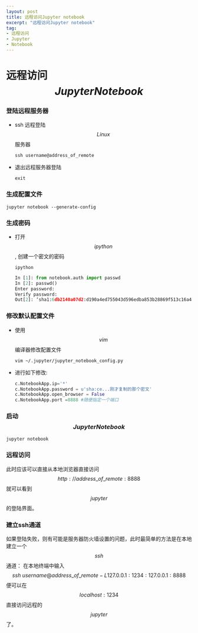 ```yaml
---
layout: post
title: 远程访问Jupyter notebook
excerpt: "远程访问Jupyter notebook"
tag:
- 远程访问
- Jupyter
- Notebook
---
```


# 远程访问 $$Jupyter Notebook$$

### 登陆远程服务器

* ssh 远程登陆$$Linux​$$服务器

  ```shell
  ssh username@address_of_remote
  ```

* 退出远程服务器登陆

  ```shell
  exit
  ```

### 生成配置文件

```shell
jupyter notebook --generate-config
```

### 生成密码

* 打开$$ipython$$, 创建一个密文的密码

  ```shell
  ipython
  ```

  ```python
  In [1]: from notebook.auth import passwd
  In [2]: passwd()
  Enter password:
  Verify password:
  Out[2]: ‘sha1:6db2140a07d2:d190a4ed755043d596edba853b28869f513c16a4'
  ```

### 修改默认配置文件

* 使用 $$vim$$ 编译器修改配置文件

  ```shell
  vim ~/.jupyter/jupyter_notebook_config.py
  ```

* 进行如下修改:

  ```python
  c.NotebookApp.ip='*'
  c.NotebookApp.password = u'sha:ce...刚才复制的那个密⽂'
  c.NotebookApp.open_browser = False
  c.NotebookApp.port =8888 #随便指定⼀个端⼝
  ```

### 启动$$Jupyter Notebook$$

```shell
jupyter notebook
```

### 远程访问

此时应该可以直接从本地浏览器直接访问 $$http://address\_of\_remote:8888$$就可以看到$$jupyter$$的登陆界面。

### 建立ssh通道

如果登陆失败，则有可能是服务器防⽕墙设置的问题，此时最简单的⽅法是在本地建立⼀个$$ssh$$ 通道： 在本地终端中输⼊$$ssh \ username@address\_of\_remote -L127.0.0.1:1234:127.0.0.1:8888 $$便可以在 $$localhost:1234$$ 直接访问远程的$$jupyter$$了。

